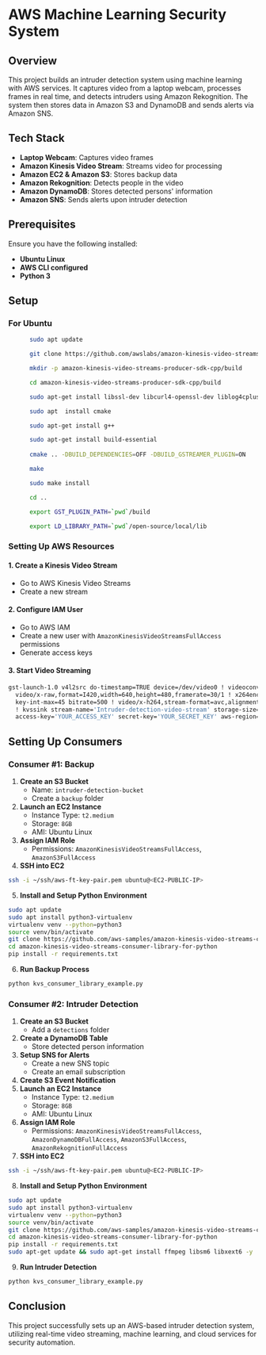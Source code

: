 # AWS Machine Learning Security System

## Overview
This project builds an intruder detection system using machine learning with AWS services. It captures video from a laptop webcam, processes frames in real time, and detects intruders using Amazon Rekognition. The system then stores data in Amazon S3 and DynamoDB and sends alerts via Amazon SNS.

## Tech Stack
- **Laptop Webcam**: Captures video frames
- **Amazon Kinesis Video Stream**: Streams video for processing
- **Amazon EC2 & Amazon S3**: Stores backup data
- **Amazon Rekognition**: Detects people in the video
- **Amazon DynamoDB**: Stores detected persons' information
- **Amazon SNS**: Sends alerts upon intruder detection

## Prerequisites
Ensure you have the following installed:
- **Ubuntu Linux**
- **AWS CLI configured**
- **Python 3**

## Setup
### For Ubuntu
```sh
      sudo apt update

      git clone https://github.com/awslabs/amazon-kinesis-video-streams-producer-sdk-cpp.git

      mkdir -p amazon-kinesis-video-streams-producer-sdk-cpp/build

      cd amazon-kinesis-video-streams-producer-sdk-cpp/build

      sudo apt-get install libssl-dev libcurl4-openssl-dev liblog4cplus-dev libgstreamer1.0-dev libgstreamer-plugins-base1.0-dev gstreamer1.0-plugins-base-apps gstreamer1.0-plugins-bad gstreamer1.0-plugins-good gstreamer1.0-plugins-ugly gstreamer1.0-tools

      sudo apt  install cmake

      sudo apt-get install g++

      sudo apt-get install build-essential
  
      cmake .. -DBUILD_DEPENDENCIES=OFF -DBUILD_GSTREAMER_PLUGIN=ON

      make

      sudo make install

      cd ..

      export GST_PLUGIN_PATH=`pwd`/build

      export LD_LIBRARY_PATH=`pwd`/open-source/local/lib
```

### Setting Up AWS Resources
#### 1. Create a Kinesis Video Stream
- Go to AWS Kinesis Video Streams
- Create a new stream

#### 2. Configure IAM User
- Go to AWS IAM
- Create a new user with `AmazonKinesisVideoStreamsFullAccess` permissions
- Generate access keys

#### 3. Start Video Streaming
```sh
gst-launch-1.0 v4l2src do-timestamp=TRUE device=/dev/video0 ! videoconvert ! \
  video/x-raw,format=I420,width=640,height=480,framerate=30/1 ! x264enc bframes=0 \
  key-int-max=45 bitrate=500 ! video/x-h264,stream-format=avc,alignment=au,profile=baseline \
  ! kvssink stream-name='Intruder-detection-video-stream' storage-size=512 \
  access-key='YOUR_ACCESS_KEY' secret-key='YOUR_SECRET_KEY' aws-region='us-east-1'
```

## Setting Up Consumers
### Consumer #1: Backup
1. **Create an S3 Bucket**
   - Name: `intruder-detection-bucket`
   - Create a `backup` folder
2. **Launch an EC2 Instance**
   - Instance Type: `t2.medium`
   - Storage: `8GB`
   - AMI: Ubuntu Linux
3. **Assign IAM Role**
   - Permissions: `AmazonKinesisVideoStreamsFullAccess`, `AmazonS3FullAccess`
4. **SSH into EC2**
```sh
ssh -i ~/ssh/aws-ft-key-pair.pem ubuntu@<EC2-PUBLIC-IP>
```
5. **Install and Setup Python Environment**
```sh
sudo apt update
sudo apt install python3-virtualenv
virtualenv venv --python=python3
source venv/bin/activate
git clone https://github.com/aws-samples/amazon-kinesis-video-streams-consumer-library-for-python.git
cd amazon-kinesis-video-streams-consumer-library-for-python
pip install -r requirements.txt
```
6. **Run Backup Process**
```sh
python kvs_consumer_library_example.py
```

### Consumer #2: Intruder Detection
1. **Create an S3 Bucket**
   - Add a `detections` folder
2. **Create a DynamoDB Table**
   - Store detected person information
3. **Setup SNS for Alerts**
   - Create a new SNS topic
   - Create an email subscription
4. **Create S3 Event Notification**
5. **Launch an EC2 Instance**
   - Instance Type: `t2.medium`
   - Storage: `8GB`
   - AMI: Ubuntu Linux
6. **Assign IAM Role**
   - Permissions: `AmazonKinesisVideoStreamsFullAccess`, `AmazonDynamoDBFullAccess`, `AmazonS3FullAccess`, `AmazonRekognitionFullAccess`
7. **SSH into EC2**
```sh
ssh -i ~/ssh/aws-ft-key-pair.pem ubuntu@<EC2-PUBLIC-IP>
```
8. **Install and Setup Python Environment**
```sh
sudo apt update
sudo apt install python3-virtualenv
virtualenv venv --python=python3
source venv/bin/activate
git clone https://github.com/aws-samples/amazon-kinesis-video-streams-consumer-library-for-python.git
cd amazon-kinesis-video-streams-consumer-library-for-python
pip install -r requirements.txt
sudo apt-get update && sudo apt-get install ffmpeg libsm6 libxext6 -y
```
9. **Run Intruder Detection**
```sh
python kvs_consumer_library_example.py
```

## Conclusion
This project successfully sets up an AWS-based intruder detection system, utilizing real-time video streaming, machine learning, and cloud services for security automation.
